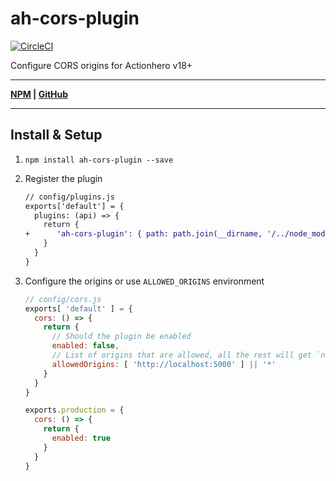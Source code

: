 # ah-cors-plugin

[![CircleCI](https://circleci.com/gh/groupsky/ah-cors-plugin.svg?style=svg)](https://circleci.com/gh/groupsky/ah-cors-plugin)

Configure CORS origins for Actionhero v18+

***
**[NPM](https://www.npmjs.com/package/ah-cors-plugin) | [GitHub](https://github.com/groupsky/ah-cors-plugin)**
***

## Install & Setup

1. `npm install ah-cors-plugin --save`
2. Register the plugin

    ```diff
    // config/plugins.js
    exports['default'] = {
      plugins: (api) => {
        return {
    +      'ah-cors-plugin': { path: path.join(__dirname, '/../node_modules/ah-cors-plugin') }
        }
      }
    }

    ```

3. Configure the origins or use `ALLOWED_ORIGINS` environment

    ```js
    // config/cors.js
    exports[ 'default' ] = {
      cors: () => {
        return {
          // Should the plugin be enabled
          enabled: false,
          // List of origins that are allowed, all the rest will get `null` as `Access-Control-Allow-Origin`
          allowedOrigins: [ 'http://localhost:5000' ] || '*'
        }
      }
    }

    exports.production = {
      cors: () => {
        return {
          enabled: true
        }
      }
    }

    ```
